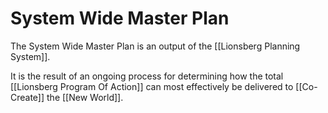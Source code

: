 # System Wide Master Plan

The System Wide Master Plan is an output of the [[Lionsberg Planning System]]. 

It is the result of an ongoing process for determining how the total [[Lionsberg Program Of Action]] can most effectively be delivered to [[Co-Create]] the [[New World]]. 